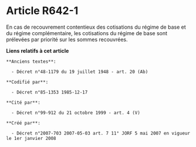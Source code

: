 # Article R642-1

En cas de recouvrement contentieux des cotisations du régime de base et du régime complémentaire, les cotisations du régime
de base sont prélevées par priorité sur les sommes recouvrées.

**Liens relatifs à cet article**

	**Anciens textes**:

	  - Décret n°48-1179 du 19 juillet 1948 - art. 20 (Ab)

	**Codifié par**:

	  - Décret n°85-1353 1985-12-17

	**Cité par**:

	  - Décret n°99-912 du 21 octobre 1999 - art. 4 (V)

	**Créé par**:

	  - Décret n°2007-703 2007-05-03 art. 7 11° JORF 5 mai 2007 en vigueur le 1er janvier 2008
